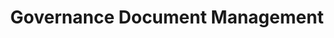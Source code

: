 ---
title: "Governance Document Management"
description: "The process for creating, amending or removing key governance docs from the UK TRE Community"
draft: false
tags:
- governance
---